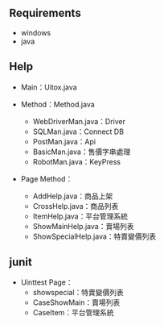 ## Requirements
* windows
* java

## Help
* Main：Uitox.java
* Method：Method.java
	* WebDriverMan.java：Driver
	* SQLMan.java：Connect DB
	* PostMan.java：Api
	* BasicMan.java：售價字串處理
	* RobotMan.java：KeyPress

* Page Method：
	* AddHelp.java：商品上架
	* CrossHelp.java：商品列表
	* ItemHelp.java：平台管理系統
	* ShowMainHelp.java：賣場列表
	* ShowSpecialHelp.java：特賣變價列表

## junit
* Uinttest Page：
	* showspecial：特賣變價列表
	* CaseShowMain：賣場列表
	* CaseItem：平台管理系統
